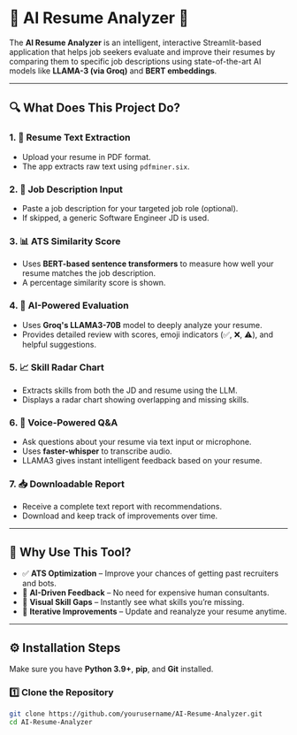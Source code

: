 # 🌟 AI Resume Analyzer 🔘

The **AI Resume Analyzer** is an intelligent, interactive Streamlit-based application that helps job seekers evaluate and improve their resumes by comparing them to specific job descriptions using state-of-the-art AI models like **LLAMA-3 (via Groq)** and **BERT embeddings**.

---

## 🔍 What Does This Project Do?

### 1. 📝 Resume Text Extraction
- Upload your resume in PDF format.
- The app extracts raw text using `pdfminer.six`.

### 2. 📄 Job Description Input
- Paste a job description for your targeted job role (optional).
- If skipped, a generic Software Engineer JD is used.

### 3. 📊 ATS Similarity Score
- Uses **BERT-based sentence transformers** to measure how well your resume matches the job description.
- A percentage similarity score is shown.

### 4. 🤖 AI-Powered Evaluation
- Uses **Groq's LLAMA3-70B** model to deeply analyze your resume.
- Provides detailed review with scores, emoji indicators (✅, ❌, ⚠️), and helpful suggestions.

### 5. 📈 Skill Radar Chart
- Extracts skills from both the JD and resume using the LLM.
- Displays a radar chart showing overlapping and missing skills.

### 6. 🧠 Voice-Powered Q&A
- Ask questions about your resume via text input or microphone.
- Uses **faster-whisper** to transcribe audio.
- LLAMA3 gives instant intelligent feedback based on your resume.

### 7. 📥 Downloadable Report
- Receive a complete text report with recommendations.
- Download and keep track of improvements over time.

---

## 🎯 Why Use This Tool?

- ✅ **ATS Optimization** – Improve your chances of getting past recruiters and bots.
- 🤖 **AI-Driven Feedback** – No need for expensive human consultants.
- 📌 **Visual Skill Gaps** – Instantly see what skills you’re missing.
- 🔁 **Iterative Improvements** – Update and reanalyze your resume anytime.

---

## ⚙️ Installation Steps

Make sure you have **Python 3.9+**, **pip**, and **Git** installed.

### 1️⃣ Clone the Repository

```bash
git clone https://github.com/yourusername/AI-Resume-Analyzer.git
cd AI-Resume-Analyzer
